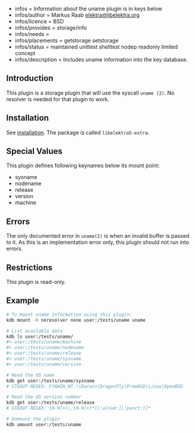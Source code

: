 - infos = Information about the uname plugin is in keys below
- infos/author = Markus Raab <elektra@libelektra.org>
- infos/licence = BSD
- infos/provides = storage/info
- infos/needs =
- infos/placements = getstorage setstorage
- infos/status = maintained unittest shelltest nodep readonly limited concept
- infos/description = Includes uname information into the key database.

## Introduction

This plugin is a storage plugin that will use the syscall `uname (2)`.
No resolver is needed for that plugin to work.

## Installation

See [installation](/doc/INSTALL.md).
The package is called `libelektra5-extra`.

## Special Values

This plugin defines following keynames below its mount point:

- sysname
- nodename
- release
- version
- machine

## Errors

The only documented error in `uname(2)` is when an invalid buffer is passed to it.
As this is an implementation error only, this plugin should not run into errors.

## Restrictions

This plugin is read-only.

## Example

```sh
# To mount uname information using this plugin:
kdb mount -R noresolver none user:/tests/uname uname

# List available data
kdb ls user:/tests/uname/
#> user:/tests/uname/machine
#> user:/tests/uname/nodename
#> user:/tests/uname/release
#> user:/tests/uname/sysname
#> user:/tests/uname/version

# Read the OS name
kdb get user:/tests/uname/sysname
# STDOUT-REGEX: CYGWIN_NT.*|Darwin|DragonFly|FreeBSD|Linux|OpenBSD

# Read the OS version number
kdb get user:/tests/uname/release
# STDOUT-REGEX: [0-9]+(\.[0-9]+)*[[:alnum:][:punct:]]*

# Unmount the plugin
kdb umount user:/tests/uname
```
